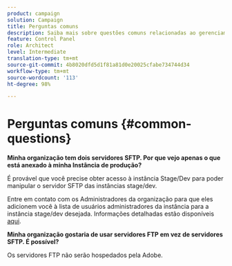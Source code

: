 ```yaml
---
product: campaign
solution: Campaign
title: Perguntas comuns
description: Saiba mais sobre questões comuns relacionadas ao gerenciamento de SFTP
feature: Control Panel
role: Architect
level: Intermediate
translation-type: tm+mt
source-git-commit: 4b8020dfd5d1f81a81d0e20025cfabe734744d34
workflow-type: tm+mt
source-wordcount: '113'
ht-degree: 98%

---
```



# Perguntas comuns {#common-questions}

**Minha organização tem dois servidores SFTP. Por que vejo apenas o que está anexado à minha Instância de produção?**

É provável que você precise obter acesso à instância Stage/Dev para poder manipular o servidor SFTP das instâncias stage/dev.

Entre em contato com os Administradores da organização para que eles adicionem você à lista de usuários administradores da instância para a instância stage/dev desejada. Informações detalhadas estão disponíveis [aqui](../../discover/using/managing-permissions.md).

**Minha organização gostaria de usar servidores FTP em vez de servidores SFTP. É possível?**

Os servidores FTP não serão hospedados pela Adobe.

